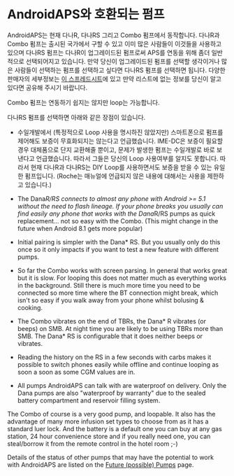 # AndroidAPS와 호환되는 펌프

AndroidAPS는 현재 다나R, 다나RS 그리고 Combo 펌프에서 동작합니다. 다나R과 Combo 펌프는 출시된 국가에서 구할 수 있고 이미 많은 사람들이 이것들을 사용하고 있으며 다나RS 펌프는 다나R이 업그레이드된 펌프로써 APS를 연동을 위해 좀더 일반적으로 선택되어지고 있습니다. 만약 당신이 업그레이드된 펌프를 선택할 생각이거나 많은 사람들이 선택하는 펌프를 선택하고 싶다면 다나RS 펌프를 선택하면 됩니다. 다양한 판매자의 세부정보는 [이 스프레드시트](https://drive.google.com/open?id=1CRfmmjA-0h_9nkRViP3J9FyflT9eu-a8HeMrhrKzKz0)에 있고 만약 리스트에 없는 정보를 당신이 알고 있다면 공유해 주시기 바랍니다.

Combo 펌프는 연동하기 쉽지는 않지만 loop는 가능합니다.

다나RS 펌프를 선택하면 아래와 같은 장점이 있습니다.

* 수일개발에서 (특정적으로 Loop 사용을 명시하진 않았지만) 스마트폰으로 펌프를 제어해도 보증이 무효화되지는 않는다고 언급했습니다. IME-DC은 보증이 필요할 경우 대체품으로 단지 교환해줄 뿐이고, 문제가 발생한 펌프는 수일개발로 바로 보낸다고 언급했습니다. 따라서 그들은 당신의 Loop 사용여부를 알지도 못합니다. 따라서 현재 다나R과 다나RS는 DIY Loop를 사용하면서도 보증을 받을 수 있는 유일한 펌프입니다. (Roche는 매뉴얼에 언급되지 않은 내용에 대해서는 사용을 제한하고 있습니다.)

* The Dana*R/RS connects to almost any phone with Android >= 5.1 without the need to flash lineage. If your phone breaks you usually can find easily any phone that works with the Dana*R/RS pumps as quick replacement... not so easy with the Combo. (This might change in the future when Android 8.1 gets more popular)

* Initial pairing is simpler with the Dana* RS. But you usually only do this once so it only impacts if you want to test a new feature with different pumps.

* So far the Combo works with screen parsing. In general that works great but it is slow. For looping this does not matter much as everything works in the background. Still there is much more time you need to be connected so more time where the BT connection might break, which isn't so easy if you walk away from your phone whilst bolusing & cooking.

* The Combo vibrates on the end of TBRs, the Dana* R vibrates (or beeps) on SMB. At night time you are likely to be using TBRs more than SMB. The Dana* RS is configurable that it does neither beeps or vibrates.

* Reading the history on the RS in a few seconds with carbs makes it possible to switch phones easily while offline and continue looping as soon a soon as some CGM values are in.

* All pumps AndroidAPS can talk with are waterproof on delivery. Only the Dana pumps are also "waterproof by warranty" due to the sealed battery compartment and reservoir filling system.

The Combo of course is a very good pump, and loopable. It also has the advantage of many more infusion set types to choose from as it has a standard luer lock. And the battery is a default one you can buy at any gas station, 24 hour convenience store and if you really need one, you can steal/borrow it from the remote control in the hotel room ;-)

Details of the status of other pumps that may have the potential to work with AndroidAPS are listed on the [Future (possible) Pumps](Future-possible-Pump-Drivers.md) page.
